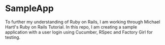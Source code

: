 SampleApp
=========

To further my understanding of Ruby on Rails, I am working through Michael Hartl's Ruby on Rails Tutorial. In this
repo, I am creating a sample application with a user login using Cucumber, RSpec and Factory Girl for testing.
